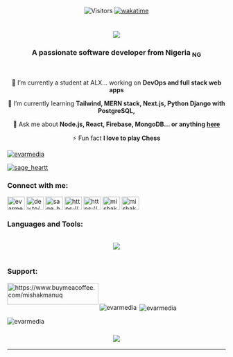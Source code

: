 
<div align="center">
  
  ![Visitors](https://visitcount.itsvg.in/api?id=Ham12-3&label=Profile%20Views&color=1&pretty=false) [![wakatime](https://wakatime.com/badge/user/b8e39aba-c0ac-4d35-a6c9-bd0aa824e50e.svg?style=plastic&labelColor=16161A&color=7F5AF0)](https://wakatime.com/@b8e39aba-c0ac-4d35-a6c9-bd0aa824e50e)  

</div>

<h1 align="center">
    <img src="https://readme-typing-svg.herokuapp.com/?font=Righteous&size=35&center=true&vCenter=true&width=500&height=70&duration=4000&lines=Hello+👋;+I'm+Mishak+Mosimabale!;" />
</h1>

<h3 align="center">A passionate software developer from Nigeria <sub>NG</sub> </h3>

<br/>

<div align="center">
 
 🔭 I’m currently a student at ALX... working on **DevOps and full stack web apps**
 
 🌱 I’m currently learning **Tailwind, MERN stack, Next.js, Python Django with PostgreSQL,**

 💬 Ask me about **Node.js, React, Firebase, MongoDB... or anything [here](https://github.com/Evarmedia/Evarmedia/issues)**

 ⚡ Fun fact **I love to play Chess**
 
 </div>

<p align="left"> <a href="https://github.com/ryo-ma/github-profile-trophy"><img src="https://github-profile-trophy.vercel.app/?username=evarmedia" alt="evarmedia" /></a> </p>

<p align="left"> <a href="https://twitter.com/sage_heartt" target="blank"><img src="https://img.shields.io/twitter/follow/sage_heartt?logo=twitter&style=for-the-badge" alt="sage_heartt" /></a> </p>

<h3 align="left">Connect with me:</h3>
<p align="left">
<a href="https://codepen.io/evarmedia" target="blank"><img align="center" src="https://raw.githubusercontent.com/rahuldkjain/github-profile-readme-generator/master/src/images/icons/Social/codepen.svg" alt="evarmedia" height="30" width="40" /></a>
<a href="https://dev.to/mishakmosi" target="blank"><img align="center" src="https://raw.githubusercontent.com/rahuldkjain/github-profile-readme-generator/master/src/images/icons/Social/devto.svg" alt="dev.to/mishakmosi" height="30" width="40" /></a>
<a href="https://twitter.com/sage_heartt" target="blank"><img align="center" src="https://raw.githubusercontent.com/rahuldkjain/github-profile-readme-generator/master/src/images/icons/Social/twitter.svg" alt="sage_heartt" height="30" width="40" /></a>
<a href="https://www.linkedin.com/in/mishak-mosimabale-1a937b119/" target="blank"><img align="center" src="https://raw.githubusercontent.com/rahuldkjain/github-profile-readme-generator/master/src/images/icons/Social/linked-in-alt.svg" alt="https://www.linkedin.com/in/mishak-mosimabale-1a937b119/" height="30" width="40" /></a>
<a href="https://codesandbox.io/u/mosi" target="blank"><img align="center" src="https://raw.githubusercontent.com/rahuldkjain/github-profile-readme-generator/master/src/images/icons/Social/codesandbox.svg" alt="https://codesandbox.io/u/mosi" height="30" width="40" /></a>
<a href="https://fb.com/mishakmosi" target="blank"><img align="center" src="https://raw.githubusercontent.com/rahuldkjain/github-profile-readme-generator/master/src/images/icons/Social/facebook.svg" alt="mishakmosi" height="30" width="40" /></a>
<a href="https://medium.com/mishakmanuel" target="blank"><img align="center" src="https://raw.githubusercontent.com/rahuldkjain/github-profile-readme-generator/master/src/images/icons/Social/medium.svg" alt="mishakmanuel" height="30" width="40" /></a>
</p>

<h3 align="left">Languages and Tools:</h3>

<br/>
<div align="center">
    <img src="https://skillicons.dev/icons?i=react,bootstrap,html,css,vscode,github,figma,tailwind,git,kubernetes,nodejs,python,javascript,typescript,express,firebase,mongodb,c,django,nextjs,mysql,postgresql,redux,docker,java,cpp,jquery,saas,babel,codepen,d3,gatsby,graphql,heroku,ai,linux,md,neovim,netlify,nginx,postgres,prisma,ruby,stackoverflow,vercel,vite,wordpress" />

</div>

<br/>


<h3 align="left">Support:</h3>
<p><a href="https://www.buymeacoffee.com/mishakmanuq"> <img align="left" src="https://cdn.buymeacoffee.com/buttons/v2/default-yellow.png" height="50" width="210" alt="https://www.buymeacoffee.com/mishakmanuq" /></a></p><br><br>


<p><img align="left" src="https://github-readme-stats.vercel.app/api/top-langs?username=evarmedia&show_icons=true&locale=en&layout=compact" alt="evarmedia" /></p>

<p>&nbsp;<img align="center" src="https://github-readme-stats.vercel.app/api?username=evarmedia&show_icons=true&locale=en" alt="evarmedia" /></p>

<p><img align="center" src="https://github-readme-streak-stats.herokuapp.com/?user=evarmedia&" alt="evarmedia" /></p>

<h3 align="center">
    <img src="https://readme-typing-svg.herokuapp.com/?font=Righteous&size=25&center=true&vCenter=true&width=500&height=70&duration=4000&lines=Thanks+for+visiting!+✌️;+Shoot+me+a+message+on+Linkedin!;I'm+always+down+to+collab+:)">
</h3>
<hr/>
